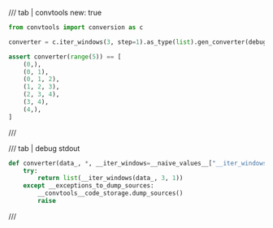 /// tab | convtools
    new: true

```python
from convtools import conversion as c

converter = c.iter_windows(3, step=1).as_type(list).gen_converter(debug=True)

assert converter(range(5)) == [
    (0,),
    (0, 1),
    (0, 1, 2),
    (1, 2, 3),
    (2, 3, 4),
    (3, 4),
    (4,),
]

```
///

/// tab | debug stdout
```python
def converter(data_, *, __iter_windows=__naive_values__["__iter_windows"]):
    try:
        return list(__iter_windows(data_, 3, 1))
    except __exceptions_to_dump_sources:
        __convtools__code_storage.dump_sources()
        raise


```
///


